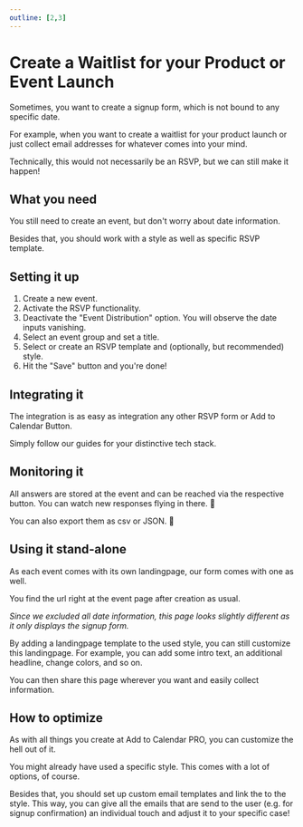 ```yaml
---
outline: [2,3]
---
```


# Create a Waitlist for your Product or Event Launch

Sometimes, you want to create a signup form, which is not bound to any specific date.

For example, when you want to create a waitlist for your product launch or just collect email addresses for whatever comes into your mind.

Technically, this would not necessarily be an RSVP, but we can still make it happen!

## What you need

You still need to create an event, but don't worry about date information.

Besides that, you should work with a style as well as specific RSVP template.

## Setting it up

1. Create a new event.
2. Activate the RSVP functionality.
3. Deactivate the "Event Distribution" option. You will observe the date inputs vanishing.
4. Select an event group and set a title.
5. Select or create an RSVP template and (optionally, but recommended) style.
6. Hit the "Save" button and you're done!

## Integrating it

The integration is as easy as integration any other RSVP form or Add to Calendar Button.

Simply follow our guides for your distinctive tech stack.

## Monitoring it

All answers are stored at the event and can be reached via the respective button.
You can watch new responses flying in there. 👀

You can also export them as csv or JSON. 💪

## Using it stand-alone

As each event comes with its own landingpage, our form comes with one as well.

You find the url right at the event page after creation as usual.

*Since we excluded all date information, this page looks slightly different as it only displays the signup form.*

By adding a landingpage template to the used style, you can still customize this landingpage. For example, you can add some intro text, an additional headline, change colors, and so on.

You can then share this page wherever you want and easily collect information.

## How to optimize

As with all things you create at Add to Calendar PRO, you can customize the hell out of it.

You might already have used a specific style. This comes with a lot of options, of course.

Besides that, you should set up custom email templates and link the to the style.
This way, you can give all the emails that are send to the user (e.g. for signup confirmation) an individual touch and adjust it to your specific case!
